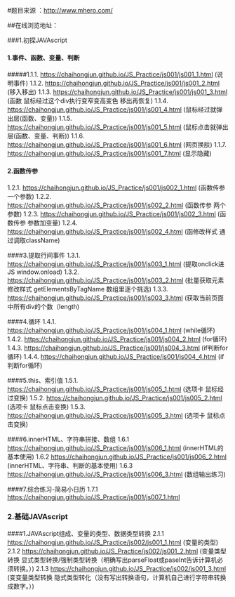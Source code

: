 #题目来源 ：http://www.mhero.com/

##在线浏览地址：

###1.初探JAVAscript
#### 1.事件、函数、变量、判断
#####1.1.1. https://chaihongjun.github.io/JS_Practice/js001/js001_1.html (说明事件)
1.1.2. https://chaihongjun.github.io/JS_Practice/js001/js001_2.html (移入移出)
1.1.3. https://chaihongjun.github.io/JS_Practice/js001/js001_3.html (函数 鼠标经过这个div执行变窄变高变色 移出再恢复)
1.1.4. https://chaihongjun.github.io/JS_Practice/js001/js001_4.html (鼠标经过就弹出层(函数、变量))
1.1.5. https://chaihongjun.github.io/JS_Practice/js001/js001_5.html (鼠标点击就弹出层(函数、变量、判断))
1.1.6. https://chaihongjun.github.io/JS_Practice/js001/js001_6.html (网页换肤)
1.1.7. https://chaihongjun.github.io/JS_Practice/js001/js001_7.html (显示隐藏)

#### 2.函数传参
1.2.1. https://chaihongjun.github.io/JS_Practice/js001/js002_1.html (函数传参 一个参数)
1.2.2. https://chaihongjun.github.io/JS_Practice/js001/js002_2.html (函数传参 两个参数)
1.2.3. https://chaihongjun.github.io/JS_Practice/js001/js002_3.html (函数传参 参数加变量)
1.2.4. https://chaihongjun.github.io/JS_Practice/js001/js002_4.html (函修改样式 通过调取className)

####3.提取行间事件
1.3.1. https://chaihongjun.github.io/JS_Practice/js001/js003_1.html (提取onclick进JS window.onload)
1.3.2. https://chaihongjun.github.io/JS_Practice/js001/js003_2.html (批量获取元素修改样式 getElementsByTagName 数组里逐个挑选)
1.3.3. https://chaihongjun.github.io/JS_Practice/js001/js003_3.html (获取当前页面中所有div的个数（length)

####4.循环
1.4.1. https://chaihongjun.github.io/JS_Practice/js001/js004_1.html (while循环)
1.4.2. https://chaihongjun.github.io/JS_Practice/js001/js004_2.html (for循环)
1.4.3. https://chaihongjun.github.io/JS_Practice/js001/js004_3.html (if判断for循环)
1.4.4. https://chaihongjun.github.io/JS_Practice/js001/js004_4.html (if判断for循环)

####5.this、索引值
1.5.1. https://chaihongjun.github.io/JS_Practice/js001/js005_1.html (选项卡 鼠标经过变换)
1.5.2. https://chaihongjun.github.io/JS_Practice/js001/js005_2.html (选项卡 鼠标点击变换)
1.5.3. https://chaihongjun.github.io/JS_Practice/js001/js005_3.html (选项卡 鼠标点击变换)

####6.innerHTML、字符串拼接、数组
1.6.1 https://chaihongjun.github.io/JS_Practice/js001/js006_1.html (innerHTML的基本使用)
1.6.2 https://chaihongjun.github.io/JS_Practice/js001/js006_2.html (innerHTML、字符串、判断的基本使用)
1.6.3 https://chaihongjun.github.io/JS_Practice/js001/js006_3.html (数组输出练习)

####7.综合练习-简易小日历
1.7.1 https://chaihongjun.github.io/JS_Practice/js001/js007_1.html

### 2.基础JAVAscript
####1.JAVAscript组成、变量的类型、数据类型转换
2.1.1  https://chaihongjun.github.io/JS_Practice/js002/js001_1.html (变量的类型)
2.1.2  https://chaihongjun.github.io/JS_Practice/js002/js001_2.html (变量类型转换 显式类型转换/强制类型转换（明确写出parseFloat或paseInt告诉计算机必须转换。）)
2.1.3  https://chaihongjun.github.io/JS_Practice/js002/js001_3.html (变变量类型转换 隐式类型转化（没有写出转换语句，计算机自己进行字符串转换成数字。）)
